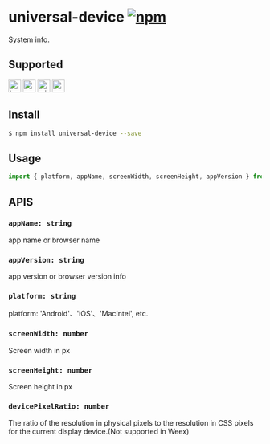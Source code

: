 # universal-device [![npm](https://img.shields.io/npm/v/universal-device.svg)](https://www.npmjs.com/package/universal-device)

System info.

## Supported
<img alt="browser" src="https://gw.alicdn.com/tfs/TB1uYFobGSs3KVjSZPiXXcsiVXa-200-200.svg" width="25px" height="25px" /> <img alt="weex" src="https://gw.alicdn.com/tfs/TB1jM0ebMaH3KVjSZFjXXcFWpXa-200-200.svg" width="25px" height="25px" /> <img alt="miniApp" src="https://gw.alicdn.com/tfs/TB1bBpmbRCw3KVjSZFuXXcAOpXa-200-200.svg" width="25px" height="25px" /> <img alt="wechatMiniprogram" src="https://img.alicdn.com/tfs/TB1slcYdxv1gK0jSZFFXXb0sXXa-200-200.svg" width="25px" height="25px">

## Install
```bash
$ npm install universal-device --save
```

## Usage

```javascript
import { platform, appName, screenWidth, screenHeight, appVersion } from 'universal-device';

```

## APIS

### `appName: string`
app name or browser name

### `appVersion: string`
app version or browser version info

### `platform: string`
platform: 'Android'、'iOS'、'MacIntel', etc.

### `screenWidth: number`
Screen width in px

### `screenHeight: number`
Screen height in px

### `devicePixelRatio: number`
 The ratio of the resolution in physical pixels to the resolution in CSS pixels for the current display device.(Not supported in Weex)
